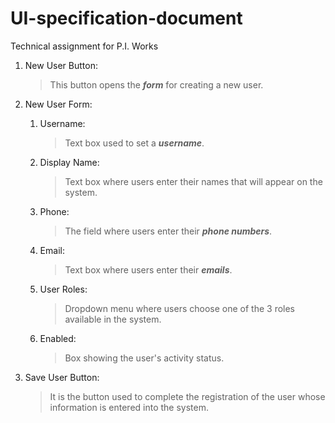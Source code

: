# UI-specification-document
Technical assignment for P.I. Works

1. New User Button:
   >This button opens the ***form*** for creating a new user.
2. New User Form:
   1. Username:
      >Text box used to set a ***username***.
   2. Display Name:
      >Text box where users enter their names that will appear on the system.
   3. Phone:
      >The field where users enter their ***phone numbers***.
   4. Email:
      >Text box where users enter their ***emails***.
   5. User Roles:
      >Dropdown menu where users choose one of the 3 roles available in the system.
   6. Enabled:
       >Box showing the user's activity status.
   
3. Save User Button:
   > It is the button used to complete the registration of the user whose information is entered into the system.
